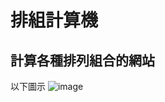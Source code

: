 # 排組計算機
## 計算各種排列組合的網站
以下圖示
![image](https://github.com/kenny1208/web/assets/79733494/561ec44e-0b44-4948-bd7e-f3bc1d73b68e)
